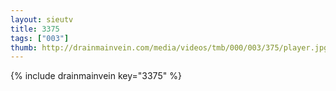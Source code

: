 ```yaml
--- 
layout: sieutv
title: 3375
tags: ["003"]
thumb: http://drainmainvein.com/media/videos/tmb/000/003/375/player.jpg
---
```

{% include drainmainvein key="3375" %} 
